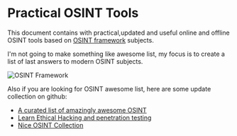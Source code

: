 # Practical OSINT Tools

This document contains with practical,updated and useful online and offline OSINT tools based on [OSINT framework](https://osintframework.com/) subjects.

I'm not going to make something like awesome list, my focus is to create a list of last answers to modern OSINT subjects.  


![OSINT Framework](https://raw.githubusercontent.com/teal33t/osint-notes/master/osint_framework.png)


Also if you are looking for OSINT awesome list, here are some update collection on github:

- [A curated list of amazingly awesome OSINT](https://github.com/jivoi/awesome-osint)
- [Learn Ethical Hacking and penetration testing](https://github.com/blaCCkHatHacEEkr/PENTESTING-BIBLE)
- [Nice OSINT Collection](https://github.com/lucmski/OSINT-Collection)
